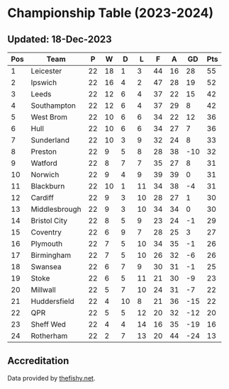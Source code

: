 # Championship Table (2023-2024)
## Updated: 18-Dec-2023

| Pos | Team | P | W | D | L | F | A | GD | Pts |
| --- | --- | --- | --- | --- | --- | --- | --- | --- | --- |
| 1 | Leicester | 22 | 18 | 1 | 3 | 44 | 16 | 28 | 55 |
| 2 | Ipswich | 22 | 16 | 4 | 2 | 47 | 28 | 19 | 52 |
| 3 | Leeds | 22 | 12 | 6 | 4 | 37 | 22 | 15 | 42 |
| 4 | Southampton | 22 | 12 | 6 | 4 | 37 | 29 | 8 | 42 |
| 5 | West Brom | 22 | 10 | 6 | 6 | 34 | 22 | 12 | 36 |
| 6 | Hull | 22 | 10 | 6 | 6 | 34 | 27 | 7 | 36 |
| 7 | Sunderland | 22 | 10 | 3 | 9 | 32 | 24 | 8 | 33 |
| 8 | Preston | 22 | 9 | 5 | 8 | 28 | 38 | -10 | 32 |
| 9 | Watford | 22 | 8 | 7 | 7 | 35 | 27 | 8 | 31 |
| 10 | Norwich | 22 | 9 | 4 | 9 | 39 | 39 | 0 | 31 |
| 11 | Blackburn | 22 | 10 | 1 | 11 | 34 | 38 | -4 | 31 |
| 12 | Cardiff | 22 | 9 | 3 | 10 | 28 | 27 | 1 | 30 |
| 13 | Middlesbrough | 22 | 9 | 3 | 10 | 34 | 34 | 0 | 30 |
| 14 | Bristol City | 22 | 8 | 5 | 9 | 23 | 24 | -1 | 29 |
| 15 | Coventry | 22 | 6 | 9 | 7 | 28 | 25 | 3 | 27 |
| 16 | Plymouth | 22 | 7 | 5 | 10 | 34 | 35 | -1 | 26 |
| 17 | Birmingham | 22 | 7 | 5 | 10 | 26 | 32 | -6 | 26 |
| 18 | Swansea | 22 | 6 | 7 | 9 | 30 | 31 | -1 | 25 |
| 19 | Stoke | 22 | 6 | 5 | 11 | 21 | 30 | -9 | 23 |
| 20 | Millwall | 22 | 5 | 7 | 10 | 24 | 31 | -7 | 22 |
| 21 | Huddersfield | 22 | 4 | 10 | 8 | 21 | 36 | -15 | 22 |
| 22 | QPR | 22 | 5 | 5 | 12 | 20 | 32 | -12 | 20 |
| 23 | Sheff Wed | 22 | 4 | 4 | 14 | 16 | 35 | -19 | 16 |
| 24 | Rotherham | 22 | 2 | 7 | 13 | 20 | 44 | -24 | 13 |

## Accreditation 

Data provided by [thefishy.net](https://www.thefishy.net/).